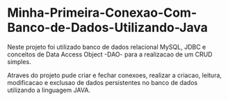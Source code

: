 # Minha-Primeira-Conexao-Com-Banco-de-Dados-Utilizando-Java

Neste projeto foi utilizado banco de dados relacional MySQL, JDBC e conceitos de Data Access Object -DAO- para a realizacao de um CRUD simples.

Atraves do projeto pude criar e fechar conexoes, realizar a criacao, leitura, modificacao e exclusao de dados persistentes no banco de dados utilizando a linguagem JAVA.
